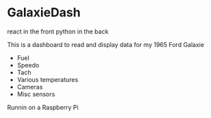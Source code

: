 # GalaxieDash

react in the front
python in the back


This is a dashboard to read and display data for my 1965 Ford Galaxie

* Fuel
* Speedo
* Tach
* Various temperatures
* Cameras
* Misc sensors

Runnin on a Raspberry Pi